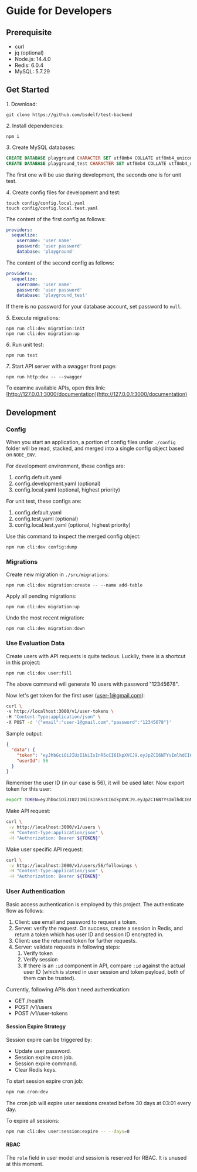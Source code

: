 # Guide for Developers

## Prerequisite

- curl
- jq (optional)
- Node.js: 14.4.0
- Redis: 6.0.4
- MySQL: 5.7.29

## Get Started

_1_. Download:

```
git clone https://github.com/bsdelf/test-backend
```

_2_. Install dependencies:

```
npm i
```

_3_. Create MySQL databases:

```sql
CREATE DATABASE playground CHARACTER SET utf8mb4 COLLATE utf8mb4_unicode_ci;
CREATE DATABASE playground_test CHARACTER SET utf8mb4 COLLATE utf8mb4_unicode_ci;
```

The first one will be use during development, the seconds one is for unit test.

_4_. Create config files for development and test:

```
touch config/config.local.yaml
touch config/config.local.test.yaml
```

The content of the first config as follows:

```yaml
providers:
  sequelize:
    username: 'user name'
    password: 'user password'
    database: 'playground'
```

The content of the second config as follows:

```yaml
providers:
  sequelize:
    username: 'user name'
    password: 'user password'
    database: 'playground_test'
```

If there is no password for your database account, set password to `null`.

_5_. Execute migrations:

```
npm run cli:dev migration:init
npm run cli:dev migration:up
```

_6_. Run unit test:

```
npm run test
```

_7_. Start API server with a swagger front page:

```
npm run http:dev -- --swagger
```

To examine available APIs, open this link: [http://127.0.0.1:3000/documentation](http://127.0.0.1:3000/documentation)

## Development

### Config

When you start an application, a portion of config files under `./config` folder will be read, stacked, and merged into a single config object based on `NODE_ENV`.

For development environment, these configs are:

1. config.default.yaml
2. config.development.yaml (optional)
3. config.local.yaml (optional, highest priority)

For unit test, these configs are:

1. config.default.yaml
2. config.test.yaml (optional)
3. config.local.test.yaml (optional, highest priority)

Use this command to inspect the merged config object:

```
npm run cli:dev config:dump
```

### Migrations

Create new migration in `./src/migrations`:

```
npm run cli:dev migration:create -- --name add-table
```

Apply all pending migrations:

```
npm run cli:dev migration:up
```

Undo the most recent migration:

```
npm run cli:dev migration:down
```

### Use Evaluation Data

Create users with API requests is quite tedious. Luckily, there is a shortcut in this project:

```
npm run cli:dev user:fill
```

The above command will generate 10 users with password "12345678".

Now let's get token for the first user (user-1@gmail.com):

```sh
curl \
-v http://localhost:3000/v1/user-tokens \
-H "Content-Type:application/json" \
-X POST -d '{"email":"user-1@gmail.com","password":"12345678"}'
```

Sample output:

```json
{
  "data": {
    "token": "eyJhbGciOiJIUzI1NiIsInR5cCI6IkpXVCJ9.eyJpZCI6NTYsImlhdCI6MTU5MTkyNjc4MX0.2awRKigAFCb49sbNsdd8vUe1S1A7mbh53q5H_YO20Uo",
    "userId": 56
  }
}
```

Remember the user ID (in our case is 56), it will be used later. Now export token for this user:

```sh
export TOKEN=eyJhbGciOiJIUzI1NiIsInR5cCI6IkpXVCJ9.eyJpZCI6NTYsImlhdCI6MTU5MTkyNjc4MX0.2awRKigAFCb49sbNsdd8vUe1S1A7mbh53q5H_YO20Uo
```

Make API request:

```sh
curl \
 -v http://localhost:3000/v1/users \
 -H "Content-Type:application/json" \
 -H "Authorization: Bearer ${TOKEN}"
```

Make user specific API request:

```sh
curl \
 -v http://localhost:3000/v1/users/56/followings \
 -H "Content-Type:application/json" \
 -H "Authorization: Bearer ${TOKEN}"
```

### User Authentication

Basic access authentication is employed by this project. The authenticate flow as follows:

1. Client: use email and password to request a token.
2. Server: verify the request. On success, create a session in Redis, and return a token which has user ID and session ID encrypted in.
3. Client: use the returned token for further requests.
4. Server: validate requests in following steps:
   1. Verify token
   2. Verify session
   3. If there is an `:id` component in API, compare `:id` against the actual user ID (which is stored in user session and token payload, both of them can be trusted).

Currently, following APIs don't need authentication:

- GET /health
- POST /v1/users
- POST /v1/user-tokens

#### Session Expire Strategy

Session expire can be triggered by:

- Update user password.
- Session expire cron job.
- Session expire command.
- Clear Redis keys.

To start session expire cron job:

```sh
npm run cron:dev
```

The cron job will expire user sessions created before 30 days at 03:01 every day.

To expire all sessions:

```sh
npm run cli:dev user:session:expire -- --days=0
```

#### RBAC

The `role` field in user model and session is reserved for RBAC. It is unused at this moment.
